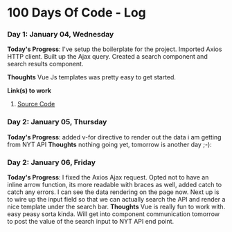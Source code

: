 # 100 Days Of Code - Log

### Day 1: January 04, Wednesday

**Today's Progress**: I've setup the boilerplate for the project. Imported Axios HTTP client. Built up the Ajax query. Created a search component and search results component.

**Thoughts** Vue Js templates was pretty easy to get started. 

**Link(s) to work**
1. [Source Code](https://github.com/manidf/nytimes-vuejs)

### Day 2: January 05, Thursday

**Today's Progress**: added v-for directive to render out the data i am getting from NYT API
**Thoughts** nothing going yet, tomorrow is another day ;-):

### Day 2: January 06, Friday

**Today's Progress**: I fixed the Axios Ajax request. Opted not to have an inline arrow function, its more readable with braces as well, added catch to catch any errors. I can see the data rendering on the page now. Next up is to wire up the input field so that we can actually search the API and render a nice template under the search bar.
**Thoughts** Vue is really fun to work with. easy peasy sorta kinda. Will get into component communication tomorrow to post the value of the search input to NYT API end point.
